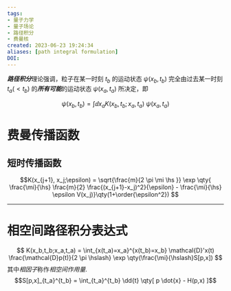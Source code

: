 ```yaml
---
tags: 
- 量子力学
- 量子场论
- 路径积分
- 费曼核
created: 2023-06-23 19:24:34
aliases: [path integral formulation]
DOI: 
---
```



***路径积分***理论强调，粒子在某一时刻 $t_b$ 的运动状态 $\psi(x_b, t_b)$ 完全由过去某一时刻 $t_a (< t_b)$ 的***所有可能***的运动状态 $\psi(x_a, t_a)$ 所决定，即

$$
\psi(x_b, t_b) = \int \dd{x_a} K(x_b, t_b;x_a,t_a)\ \psi(x_a, t_a)
$$

# 费曼传播函数
## 短时传播函数

$$K(x_{j+1}, x_j;\epsilon) = \sqrt{\frac{m}{2 \pi \mi \hs }}
\exp \qty{ \frac{\mi}{\hs} \frac{m}{2} \frac{(x_{j+1}-x_j)^2}{\epsilon} - \frac{\mi}{\hs} \epsilon V(x_j)}\qty(1+\order{\epsilon^2})
$$

---

# 相空间路径积分表达式

$$
K(x_b,t_b;x_a,t_a)
= \int_{x(t_a)=x_a}^{x(t_b)=x_b}
\mathcal{D}'x(t) \frac{\mathcal{D}p(t)}{2 \pi \hslash} \exp \qty(\frac{\mi}{\hslash}S[p,x])
$$
其中*相因子*称作*相空间作用量*.
$$S[p,x]_{t_a}^{t_b} = \int_{t_a}^{t_b} \dd{t} \qty[
p \dot{x} - H(p,x)
]$$


